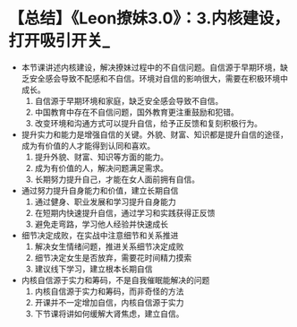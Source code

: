 # 【总结】《Leon撩妹3.0》：3.内核建设，打开吸引开关_

-   本节课讲述内核建设，解决撩妹过程中的不自信问题。自信源于早期环境，缺乏安全感会导致不配感和不自信。环境对自信的影响很大，需要在积极环境中成长。
    1.  自信源于早期环境和家庭，缺乏安全感会导致不自信。
    2.  中国教育中存在不自信问题，国外教育更注重鼓励和犯错。
    3.  改变环境和沟通方式可以提升自信，给予正反馈和复刻积极行为。
-   提升实力和能力是增强自信的关键。外貌、财富、知识都是提升自信的途径，成为有价值的人才能得到认同和喜欢。
    1.  提升外貌、财富、知识等方面的能力。
    2.  成为有价值的人，解决问题满足需求。
    3.  长期努力提升自己，才能在女人面前拥有自信。
-   通过努力提升自身能力和价值，建立长期自信
    1.  通过健身、职业发展和学习提升自身能力
    2.  在短期内快速提升自信，通过学习和实践获得正反馈
    3.  避免走弯路，学习他人经验并快速成长
-   细节决定成败，在实战中注意细节和关系推进
    1.  解决女生情绪问题，推进关系细节决定成败
    2.  细节决定女生是否放弃，需要花时间精力摸索
    3.  建议线下学习，建立根本长期自信
-   内核自信源于实力和筹码，不是自我催眠能解决的问题
    1.  内核自信源于实力和筹码，而非奇怪的方法
    2.  开课并不一定增加自信，内核自信源于实力
    3.  下节课将讲如何缓解大肾焦虑，建立自信。
